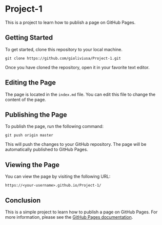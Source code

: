 # Project-1

This is a project to learn how to publish a page on GitHub Pages.

## Getting Started

To get started, clone this repository to your local machine.

```
git clone https://github.com/gioliviusa/Project-1.git
```

Once you have cloned the repository, open it in your favorite text editor.

## Editing the Page

The page is located in the `index.md` file. You can edit this file to change the content of the page.

## Publishing the Page

To publish the page, run the following command:

```
git push origin master
```

This will push the changes to your GitHub repository. The page will be automatically published to GitHub Pages.

## Viewing the Page

You can view the page by visiting the following URL:

```
https://<your-username>.github.io/Project-1/
```

## Conclusion

This is a simple project to learn how to publish a page on GitHub Pages. For more information, please see the [GitHub Pages documentation](https://docs.github.com/en/pages/getting-started/).